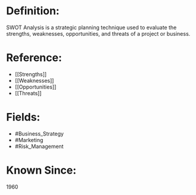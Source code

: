 

# Definition:
SWOT Analysis is a strategic planning technique used to evaluate the strengths, weaknesses, opportunities, and threats of a project or business.

# Reference:
- [[Strengths]]
- [[Weaknesses]]
- [[Opportunities]]
- [[Threats]]

# Fields: 
- #Business_Strategy
- #Marketing
- #Risk_Management

# Known Since:
1960

